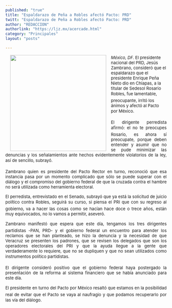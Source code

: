 ```yaml
---
published: "true"
title: "Espaldarazo de Peña a Robles afectó Pacto: PRD"
twitt: "Espaldarazo de Peña a Robles afectó Pacto: PRD"
author: "REDACCION"
authorlink: "https://ljz.mx/acercade.html"
category: "Principales"
layout: "posts"

---
```


<p style="text-align: justify;" />

<img src="http://ljz.mx/images/stories/fotos_abril2013/zambrano.jpg" border="0" width="300" style="margin-left: 15px; margin-right: 15px; float: left;" /><span style="font-size: small;"><em>México, DF. </em>El presidente nacional del PRD, Jesús Zambrano, consideró que el espaldarazo que el presidente Enrique Peña Nieto dio en Chiapas, a la titular de Sedesol Rosario Robles, fue lamentable, preocupante, irritó los ánimos y afectó al Pacto por México.</span> <span style="font-size: small;"></span></p> 
<span style="font-size: small;"> </span>

<p style="text-align: justify;">
  <span style="font-size: small;">El dirigente perredista afirmó: el no te preocupes Rosario, es ahora sí preocupate, porque deben entender y asumir que no se pude minimizar las denuncias y los señalamientos ante hechos evidentemente violatorios de la ley, así de sencillo, subrayó.</span>
</p>

<span style="font-size: small;"> </span>

<p style="text-align: justify;">
  <span style="font-size: small;">Zambrano quien es presidente del Pacto Rector en turno, reconoció que esa instancia pasa por un momento complicado que sólo se puede superar con el diálogo y el compromiso del gobierno federal de que la cruzada contra el hambre no será utilizada como herramienta electoral.</span>
</p>

<span style="font-size: small;"> </span>

<p style="text-align: justify;">
  <span style="font-size: small;">El perredista, entrevistado en el Senado, subrayó que ya está la solicitud de juicio político contra Robles, seguirá su curso, si piensa el PRI que con su regreso al gobierno, va a hacer las cosas como se hacían hace doce o trece años, están muy equivocados, no lo vamos a permitir, aseveró.</span>
</p>

<span style="font-size: small;"> </span>

<p style="text-align: justify;">
  <span style="font-size: small;">Zambrano manifestó que espera que este día, tengamos los tres dirigentes partidistas -PAN, PRD- y el gobierno federal un encuentro para atender los reclamos que se han planteado, se hizo la denuncia y la necesidad de que Veracruz se presenten los padrones, que se revisen los delegados que son los operadores electorales del PRI y que la ayuda llegue a la gente que verdaderamente lo requiere, que no se dupliquen y que no sean utilizados como instrumentos político partidistas.</span>
</p>

<span style="font-size: small;"> </span>

<p style="text-align: justify;">
  <span style="font-size: small;">El dirigente consideró positivo que el gobierno federal haya postergado la presentación de la reforma al sistema financiero que se había anunciado para este día.</span>
</p>

<span style="font-size: small;"> </span>

<p style="text-align: justify;">
  <span style="font-size: small;">El presidente en turno del Pacto por México resaltó que estamos en la posibilidad real de evitar que el Pacto se vaya al naufragio y que podamos recuperarlo por las vía del diálogo.</span>
</p>
